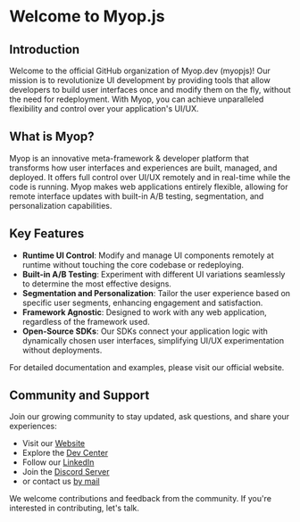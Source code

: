 # Welcome to Myop.js

## Introduction
Welcome to the official GitHub organization of Myop.dev (myopjs)! 
Our mission is to revolutionize UI development by providing tools that allow developers to build user interfaces once and modify them on the fly, without the need for redeployment. 
With Myop, you can achieve unparalleled flexibility and control over your application's UI/UX.

## What is Myop?
Myop is an innovative meta-framework & developer platform that transforms how user interfaces and experiences are built, managed, and deployed.
It offers full control over UI/UX remotely and in real-time while the code is running.
Myop makes web applications entirely flexible, allowing for remote interface updates with built-in A/B testing, segmentation, and personalization capabilities.

## Key Features
 - **Runtime UI Control**: Modify and manage UI components remotely at runtime without touching the core codebase or redeploying.
 - **Built-in A/B Testing**: Experiment with different UI variations seamlessly to determine the most effective designs.
 - **Segmentation and Personalization**: Tailor the user experience based on specific user segments, enhancing engagement and satisfaction.
 - **Framework Agnostic**: Designed to work with any web application, regardless of the framework used.
 - **Open-Source SDKs**: Our SDKs connect your application logic with dynamically chosen user interfaces, simplifying UI/UX experimentation without deployments.

For detailed documentation and examples, please visit our official website.

## Community and Support
Join our growing community to stay updated, ask questions, and share your experiences:

- Visit our [Website](https://www.myop.dev)
- Explore the [Dev Center](https://docs.myop.dev)
- Follow our [LinkedIn](https://www.linkedin.com/company/myop-dev)
- Join the [Discord Server](https://discord.com/invite/vxgD7AyXhM)
- or contact us [by mail](mailto://contact@myop.dev)

We welcome contributions and feedback from the community.
If you're interested in contributing, let's talk.
